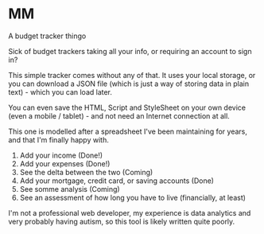 # MM
A budget tracker thingo

Sick of budget trackers taking all your info, or requiring an account to sign in? 

This simple tracker comes without any of that. It uses your local storage, or you can download a JSON file (which is just a way of storing data in plain text) - which you can load later. 

You can even save the HTML, Script and StyleSheet on your own device (even a mobile / tablet) - and not need an Internet connection at all. 

This one is modelled after a spreadsheet I've been maintaining for years, and that I'm finally happy with. 

1. Add your income (Done!)
2. Add your expenses (Done!)
3. See the delta between the two (Coming) 
4. Add your mortgage, credit card, or saving accounts (Done)
5. See somme analysis (Coming)
6. See an assessment of how long you have to live (financially, at least)

I'm not a professional web developer, my experience is data analytics and very probably having autism, so this tool is likely written quite poorly. 
